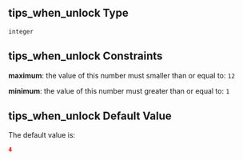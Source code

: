 ## tips_when_unlock Type

`integer`

## tips_when_unlock Constraints

**maximum**: the value of this number must smaller than or equal to: `12`

**minimum**: the value of this number must greater than or equal to: `1`

## tips_when_unlock Default Value

The default value is:

```json
4
```
